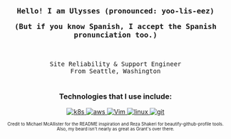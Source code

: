 <!-- Intro  -->
<h3 align="center">
    <samp>Hello!
        <b>I am Ulysses (pronounced: yoo-lis-eez)</b>
      <p>(But if you know Spanish, I accept the Spanish pronunciation too.)</b>
    </samp>
</h3>
<br>

<p align="center">
    <!-- Organization  -->
    <samp>
        Site Reliability & Support Engineer
        <br>
        From Seattle, Washington
        <br>
        <br>
    </samp>
</p>

<h3 align="center">Technologies that I use include:</h3>
<p align="center">
    <!-- k8s -->
    <a href="#" target="_blank"><img alt="k8s" src="https://img.shields.io/badge/kubernetes-%23326ce5.svg?style=for-the-badge&logo=kubernetes&logoColor=white">
    <!-- AWS -->
    <a href="#" target="_blank"><img alt="aws" src="https://img.shields.io/badge/AWS-%23FF9900.svg?style=for-the-badge&logo=amazon-aws&logoColor=white">
    <!-- vim  -->
    <a href="#" target="_blank"><img alt="Vim" src="https://img.shields.io/badge/VIM-11AB00.svg?style=for-the-badge&logo=vim&logoColor=white">
    </a>
    <!-- linux  -->
    <a href="#" target="_blank"><img alt="linux" src="https://img.shields.io/badge/Linux-FCC624?style=for-the-badge&logo=linux&logoColor=black">
    </a>
    <!-- git  -->
    <a href="#" target="_blank"><img alt="git" src="https://img.shields.io/badge/Git-F05032?style=for-the-badge&logo=Git&logoColor=white">
    </a>
</p>



      
<p align="center"><sub><sup>Credit to Michael McAllister for the README inspiration and Reza Shakeri for beautify-github-profile tools.<br>Also, my beard isn't nearly as great as Grant's over there.</sup></sub></p>

         
<!--
**ulysseskan/ulysseskan** is a ✨ _special_ ✨ repository because its `README.md` (this file) appears on your GitHub profile.

Here are some ideas to get you started:

- 🔭 I’m currently working on ...
- 🌱 I’m currently learning ...
- 👯 I’m looking to collaborate on ...
- 🤔 I’m looking for help with ...
- 💬 Ask me about ...
- 📫 How to reach me: ...
- ⚡ Fun fact: ...
-->
